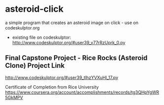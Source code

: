 # asteroid-click

a simple program that creates an asteroid image on click - use on codeskulptor.org

- existing file on codeskulptor: http://www.codeskulptor.org/#user39_v77rRzUprk_0.py

## Final Capstone Project - Rice Rocks (Asteroid Clone) Project Link

http://www.codeskulptor.org/#user39_tlhzYVXuHl_17.py 

Certificate of Completion from Rice University
https://www.coursera.org/account/accomplishments/records/tg3QHpYgWR5GkMPV



